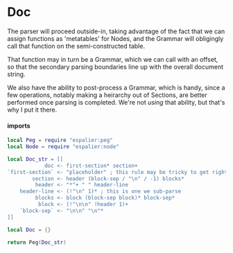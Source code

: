 # Doc

The parser will proceed outside-in, taking advantage of the fact that we can
assign functions as 'metatables' for Nodes, and the Grammar will obligingly
call that function on the semi-constructed table.


That function may in turn be a Grammar, which we can call with an offset, so
that the secondary parsing boundaries line up with the overall document
string.


We also have the ability to post-process a Grammar, which is handy, since a
few operations, notably making a heirarchy out of Sections, are better
performed once parsing is completed.  We're not _using_ that ability, but
that's why I put it there.


#### imports

```lua
local Peg = require "espalier:peg"
local Node = require "espalier:node"
```
```lua
local Doc_str = [[
            doc <- first-section* section+
`first-section` <- "placeholder" ; this rule may be tricky to get right
        section <- header (block-sep / "\n" / -1) blocks*
         header <- "*"+ " " header-line
    header-line <- (!"\n" 1)* ; this is one we sub-parse
         blocks <- block (block-sep block)* block-sep*
          block <- (!"\n\n" !header 1)+
    `block-sep` <- "\n\n" "\n"*
]]
```
```lua
local Doc = {}
```
```lua
return Peg(Doc_str)
```
